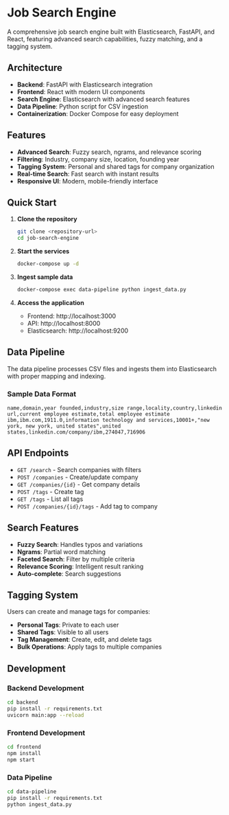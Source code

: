# Job Search Engine

A comprehensive job search engine built with Elasticsearch, FastAPI, and React, featuring advanced search capabilities, fuzzy matching, and a tagging system.

## Architecture

- **Backend**: FastAPI with Elasticsearch integration
- **Frontend**: React with modern UI components
- **Search Engine**: Elasticsearch with advanced search features
- **Data Pipeline**: Python script for CSV ingestion
- **Containerization**: Docker Compose for easy deployment

## Features

- **Advanced Search**: Fuzzy search, ngrams, and relevance scoring
- **Filtering**: Industry, company size, location, founding year
- **Tagging System**: Personal and shared tags for company organization
- **Real-time Search**: Fast search with instant results
- **Responsive UI**: Modern, mobile-friendly interface

## Quick Start

1. **Clone the repository**
   ```bash
   git clone <repository-url>
   cd job-search-engine
   ```

2. **Start the services**
   ```bash
   docker-compose up -d
   ```

3. **Ingest sample data**
   ```bash
   docker-compose exec data-pipeline python ingest_data.py
   ```

4. **Access the application**
   - Frontend: http://localhost:3000
   - API: http://localhost:8000
   - Elasticsearch: http://localhost:9200

## Data Pipeline

The data pipeline processes CSV files and ingests them into Elasticsearch with proper mapping and indexing.

### Sample Data Format
```csv
name,domain,year founded,industry,size range,locality,country,linkedin url,current employee estimate,total employee estimate
ibm,ibm.com,1911.0,information technology and services,10001+,"new york, new york, united states",united states,linkedin.com/company/ibm,274047,716906
```

## API Endpoints

- `GET /search` - Search companies with filters
- `POST /companies` - Create/update company
- `GET /companies/{id}` - Get company details
- `POST /tags` - Create tag
- `GET /tags` - List all tags
- `POST /companies/{id}/tags` - Add tag to company

## Search Features

- **Fuzzy Search**: Handles typos and variations
- **Ngrams**: Partial word matching
- **Faceted Search**: Filter by multiple criteria
- **Relevance Scoring**: Intelligent result ranking
- **Auto-complete**: Search suggestions

## Tagging System

Users can create and manage tags for companies:
- **Personal Tags**: Private to each user
- **Shared Tags**: Visible to all users
- **Tag Management**: Create, edit, and delete tags
- **Bulk Operations**: Apply tags to multiple companies

## Development

### Backend Development
```bash
cd backend
pip install -r requirements.txt
uvicorn main:app --reload
```

### Frontend Development
```bash
cd frontend
npm install
npm start
```

### Data Pipeline
```bash
cd data-pipeline
pip install -r requirements.txt
python ingest_data.py
```

